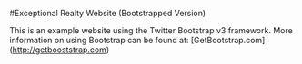 #Exceptional Realty Website (Bootstrapped Version)

This is an example website using the Twitter Bootstrap v3 framework.
More information on using Bootstrap can be found at: [GetBootstrap.com] (http://getbooststrap.com)
